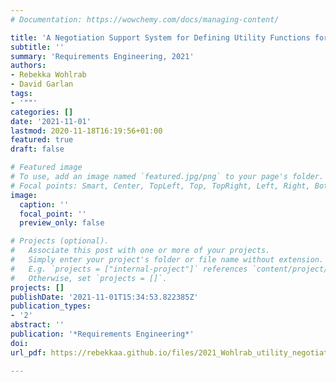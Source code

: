 ```yaml
---
# Documentation: https://wowchemy.com/docs/managing-content/

title: 'A Negotiation Support System for Defining Utility Functions for Multi-Stakeholder Self-Adaptive Systems'
subtitle: ''
summary: 'Requirements Engineering, 2021'
authors:
- Rebekka Wohlrab
- David Garlan
tags:
- '""'
categories: []
date: '2021-11-01'
lastmod: 2020-11-18T16:19:56+01:00
featured: true
draft: false

# Featured image
# To use, add an image named `featured.jpg/png` to your page's folder.
# Focal points: Smart, Center, TopLeft, Top, TopRight, Left, Right, BottomLeft, Bottom, BottomRight.
image:
  caption: ''
  focal_point: ''
  preview_only: false

# Projects (optional).
#   Associate this post with one or more of your projects.
#   Simply enter your project's folder or file name without extension.
#   E.g. `projects = ["internal-project"]` references `content/project/deep-learning/index.md`.
#   Otherwise, set `projects = []`.
projects: []
publishDate: '2021-11-01T15:34:53.822385Z'
publication_types:
- '2'
abstract: ''
publication: '*Requirements Engineering*'
doi:
url_pdf: https://rebekkaa.github.io/files/2021_Wohlrab_utility_negotiation_accepted.pdf

---
```

